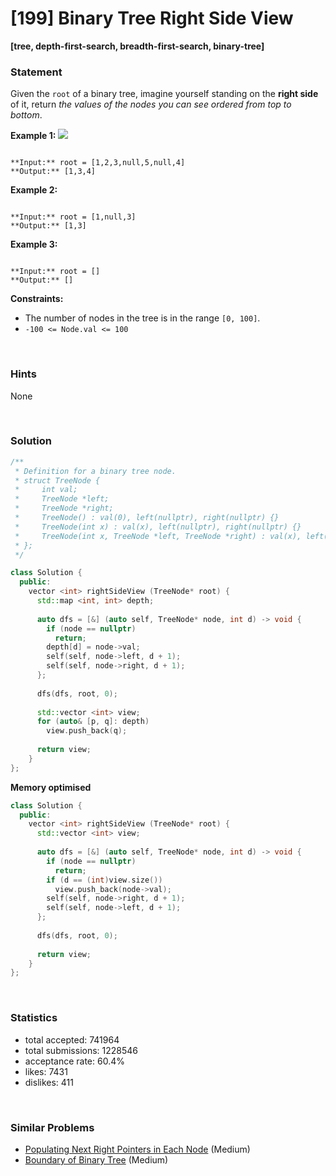 # [199] Binary Tree Right Side View

**[tree, depth-first-search, breadth-first-search, binary-tree]**

### Statement

Given the `root` of a binary tree, imagine yourself standing on the **right side** of it, return *the values of the nodes you can see ordered from top to bottom*.


**Example 1:**
![](https://assets.leetcode.com/uploads/2021/02/14/tree.jpg)

```

**Input:** root = [1,2,3,null,5,null,4]
**Output:** [1,3,4]

```

**Example 2:**

```

**Input:** root = [1,null,3]
**Output:** [1,3]

```

**Example 3:**

```

**Input:** root = []
**Output:** []

```

**Constraints:**
* The number of nodes in the tree is in the range `[0, 100]`.
* `-100 <= Node.val <= 100`


<br>

### Hints

None

<br>

### Solution

```cpp
/**
 * Definition for a binary tree node.
 * struct TreeNode {
 *     int val;
 *     TreeNode *left;
 *     TreeNode *right;
 *     TreeNode() : val(0), left(nullptr), right(nullptr) {}
 *     TreeNode(int x) : val(x), left(nullptr), right(nullptr) {}
 *     TreeNode(int x, TreeNode *left, TreeNode *right) : val(x), left(left), right(right) {}
 * };
 */

class Solution {
  public:
    vector <int> rightSideView (TreeNode* root) {
      std::map <int, int> depth;
      
      auto dfs = [&] (auto self, TreeNode* node, int d) -> void {
        if (node == nullptr)
          return;
        depth[d] = node->val;
        self(self, node->left, d + 1);
        self(self, node->right, d + 1);
      };
      
      dfs(dfs, root, 0);
      
      std::vector <int> view;
      for (auto& [p, q]: depth)
        view.push_back(q);
      
      return view;
    }
};
```

**Memory optimised**

```cpp
class Solution {
  public:
    vector <int> rightSideView (TreeNode* root) {
      std::vector <int> view;
      
      auto dfs = [&] (auto self, TreeNode* node, int d) -> void {
        if (node == nullptr)
          return;
        if (d == (int)view.size())
          view.push_back(node->val);
        self(self, node->right, d + 1);
        self(self, node->left, d + 1);
      };
      
      dfs(dfs, root, 0);
      
      return view;
    }
};
```

<br>

### Statistics

- total accepted: 741964
- total submissions: 1228546
- acceptance rate: 60.4%
- likes: 7431
- dislikes: 411

<br>

### Similar Problems

- [Populating Next Right Pointers in Each Node](https://leetcode.com/problems/populating-next-right-pointers-in-each-node) (Medium)
- [Boundary of Binary Tree](https://leetcode.com/problems/boundary-of-binary-tree) (Medium)
